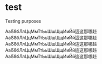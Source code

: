 # test

Testing purposes

<span lang="ja-jp">AaẞßбЛлЦцМмТтЬьШшЩщИиЙй這这那哪﨣</span>
<span lang="kr-kr">AaẞßбЛлЦцМмТтЬьШшЩщИиЙй這这那哪﨣</span>
<span lang="zh-cn">AaẞßбЛлЦцМмТтЬьШшЩщИиЙй這这那哪﨣</span>
<span lang="zh-hk">AaẞßбЛлЦцМмТтЬьШшЩщИиЙй這这那哪﨣</span>
<span lang="zh-tw">AaẞßбЛлЦцМмТтЬьШшЩщИиЙй這这那哪﨣</span>